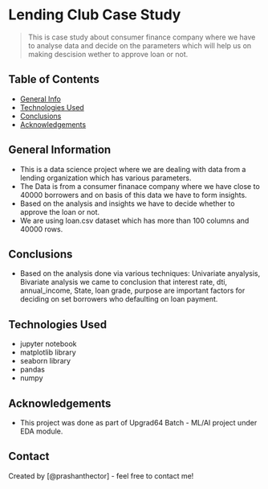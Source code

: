 # Lending Club Case Study
> This is case study about consumer finance company where we have to analyse data and decide on the parameters which will help us on making descision wether to approve loan or not.


## Table of Contents
* [General Info](#general-information)
* [Technologies Used](#technologies-used)
* [Conclusions](#conclusions)
* [Acknowledgements](#acknowledgements)


## General Information
- This is a data science project where we are dealing with data from a lending organization which has various parameters.
- The Data is from a consumer finanace company where we have close to 40000 borrowers and on basis of this data we have to form insights.
- Based on the analysis and insights we have to decide whether to approve the loan or not.
- We are using loan.csv dataset which has more than 100 columns and 40000 rows.

## Conclusions
- Based on the analysis done via various techniques: Univariate anyalysis, Bivariate analysis we came to conclusion that interest rate, dti, annual_income, State, loan grade, purpose are important factors for deciding on set borrowers who defaulting on loan payment.


## Technologies Used
- jupyter notebook
- matplotlib library
- seaborn library
- pandas
- numpy

## Acknowledgements
- This project was done as part of Upgrad64 Batch - ML/AI project under EDA module.



## Contact
Created by [@prashanthector] - feel free to contact me!

